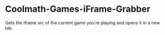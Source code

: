 # Coolmath-Games-iFrame-Grabber
Gets the iframe src of the current game you're playing and opens it in a new tab.
